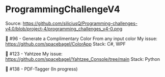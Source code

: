 # ProgrammingChallengeV4
Source: https://github.com/siliciusQ/Programming-challenges-v4.0/blob/project-4/programming_challenges_v4-0.png

🎨 #96 - Generate a Complimentary Color From any input color
My issue: https://github.com/spacebagel/ColorApp
Stack: C#, WPF

🎲 #123 - Yahtzee
My issue: https://github.com/spacebagel/Yahtzee_Console/tree/main
Stack: Python

📃 #138 - PDF-Tagger (In progress)
